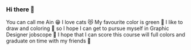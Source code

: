### Hi there 👋

You can call me Ain :grin: 
I love cats :heart_eyes_cat: 
My favourite color is green :green_heart:
I like to draw and coloring :art: so I hope I can get to pursue myself in Graphic Designer jobscope :pray:
I hope that I can score this course will full colors and graduate on time with my friends :tulip:
<!--
**ndhrhbhrim/ndhrhbhrim** is a ✨ _special_ ✨ repository because its `README.md` (this file) appears on your GitHub profile.

Here are some ideas to get you started:

- 🔭 I’m currently working on ...
- 🌱 I’m currently learning ...
- 👯 I’m looking to collaborate on ...
- 🤔 I’m looking for help with ...
- 💬 Ask me about ...
- 📫 How to reach me: ...
- 😄 Pronouns: ...
- ⚡ Fun fact: ...
-->

